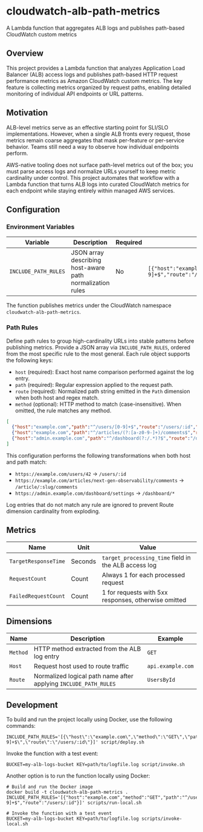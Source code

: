 # cloudwatch-alb-path-metrics

A Lambda function that aggregates ALB logs and publishes path-based CloudWatch custom metrics

## Overview

This project provides a Lambda function that analyzes Application Load Balancer (ALB) access logs and publishes path-based HTTP request performance metrics as Amazon CloudWatch custom metrics. The key feature is collecting metrics organized by request paths, enabling detailed monitoring of individual API endpoints or URL patterns.

## Motivation

ALB-level metrics serve as an effective starting point for SLI/SLO implementations. However, when a single ALB fronts every request, those metrics remain coarse aggregates that mask per-feature or per-service behavior. Teams still need a way to observe how individual endpoints perform.

AWS-native tooling does not surface path-level metrics out of the box; you must parse access logs and normalize URLs yourself to keep metric cardinality under control. This project automates that workflow with a Lambda function that turns ALB logs into curated CloudWatch metrics for each endpoint while staying entirely within managed AWS services.

## Configuration

### Environment Variables

| Variable | Description | Required | Example |
|----------|-------------|----------|---------|
| `INCLUDE_PATH_RULES` | JSON array describing host-aware path normalization rules | No | `[{"host":"example.com","path":"^/users/[0-9]+$","route":"/users/:id"}]` |

The function publishes metrics under the CloudWatch namespace `cloudwatch-alb-path-metrics`.

### Path Rules

Define path rules to group high-cardinality URLs into stable patterns before publishing metrics. Provide a JSON array via `INCLUDE_PATH_RULES`, ordered from the most specific rule to the most general. Each rule object supports the following keys:

- `host` (required): Exact host name comparison performed against the log entry.
- `path` (required): Regular expression applied to the request path.
- `route` (required): Normalized path string emitted in the `Path` dimension when both host and regex match.
- `method` (optional): HTTP method to match (case-insensitive). When omitted, the rule matches any method.

```json
[
  {"host":"example.com","path":"^/users/[0-9]+$","route":"/users/:id","method":"GET"},
  {"host":"example.com","path":"^/articles/(?:[a-z0-9-]+)/comments$","route":"/article/:slug/comments"},
  {"host":"admin.example.com","path":"^/dashboard(?:/.*)?$","route":"/dashboard/*","method":"POST"}
]
```

This configuration performs the following transformations when both host and path match:

- `https://example.com/users/42` → `/users/:id`
- `https://example.com/articles/next-gen-observability/comments` → `/article/:slug/comments`
- `https://admin.example.com/dashboard/settings` → `/dashboard/*`

Log entries that do not match any rule are ignored to prevent Route dimension cardinality from exploding.

## Metrics

| Name | Unit | Value |
|------|------|-------|
| `TargetResponseTime` | Seconds | `target_processing_time` field in the ALB access log |
| `RequestCount` | Count | Always 1 for each processed request |
| `FailedRequestCount` | Count | 1 for requests with 5xx responses, otherwise omitted |

## Dimensions

| Name | Description | Example |
|------|-------------|---------|
| `Method` | HTTP method extracted from the ALB log entry | `GET` |
| `Host` | Request host used to route traffic | `api.example.com` |
| `Route` | Normalized logical path name after applying `INCLUDE_PATH_RULES` | `UsersById` |

## Development

To build and run the project locally using Docker, use the following commands:
```
INCLUDE_PATH_RULES='[{\"host\":\"example.com\",\"method\":\"GET\",\"path\":\"^/users/[0-9]+$\",\"route\":\"/users/:id\"}]' script/deploy.sh
```

Invoke the function with a test event:
```
BUCKET=my-alb-logs-bucket KEY=path/to/logfile.log script/invoke.sh
```

Another option is to run the function locally using Docker:
```
# Build and run the Docker image
docker build -t cloudwatch-alb-path-metrics .
INCLUDE_PATH_RULES='[{"host":"example.com","method":"GET","path":"^/users/[0-9]+$","route":"/users/:id"}]' scripts/run-local.sh

# Invoke the function with a test event
BUCKET=my-alb-logs-bucket KEY=path/to/logfile.log scripts/invoke-local.sh
```


